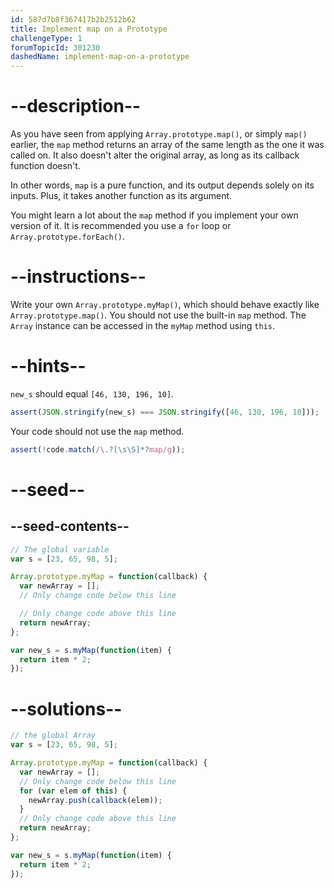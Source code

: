 ```yaml
---
id: 587d7b8f367417b2b2512b62
title: Implement map on a Prototype
challengeType: 1
forumTopicId: 301230
dashedName: implement-map-on-a-prototype
---
```


# --description--

As you have seen from applying `Array.prototype.map()`, or simply `map()` earlier, the `map` method returns an array of the same length as the one it was called on. It also doesn't alter the original array, as long as its callback function doesn't.

In other words, `map` is a pure function, and its output depends solely on its inputs. Plus, it takes another function as its argument.

You might learn a lot about the `map` method if you implement your own version of it. It is recommended you use a `for` loop or `Array.prototype.forEach()`.

# --instructions--

Write your own `Array.prototype.myMap()`, which should behave exactly like `Array.prototype.map()`. You should not use the built-in `map` method. The `Array` instance can be accessed in the `myMap` method using `this`.

# --hints--

`new_s` should equal `[46, 130, 196, 10]`.

```js
assert(JSON.stringify(new_s) === JSON.stringify([46, 130, 196, 10]));
```

Your code should not use the `map` method.

```js
assert(!code.match(/\.?[\s\S]*?map/g));
```

# --seed--

## --seed-contents--

```js
// The global variable
var s = [23, 65, 98, 5];

Array.prototype.myMap = function(callback) {
  var newArray = [];
  // Only change code below this line

  // Only change code above this line
  return newArray;
};

var new_s = s.myMap(function(item) {
  return item * 2;
});
```

# --solutions--

```js
// the global Array
var s = [23, 65, 98, 5];

Array.prototype.myMap = function(callback) {
  var newArray = [];
  // Only change code below this line
  for (var elem of this) {
    newArray.push(callback(elem));
  }
  // Only change code above this line
  return newArray;
};

var new_s = s.myMap(function(item) {
  return item * 2;
});
```
